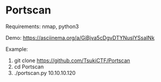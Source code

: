 # Portscan

Requirements: nmap, python3


Demo: https://asciinema.org/a/GiBjva5cDgvDTYNuslYSsaINk


Example:

1) git clone https://github.com/TsukiCTF/Portscan
2) cd Portscan
3) ./portscan.py 10.10.10.120


